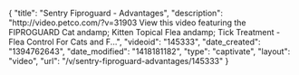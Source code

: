 {
    "title": "Sentry Fiproguard - Advantages",
    "description": "http:\/\/video.petco.com\/?v=31903 View this video featuring the FIPROGUARD Cat andamp; Kitten Topical Flea andamp; Tick Treatment - Flea Control For Cats and F...",
    "videoid": "145333",
    "date_created": "1394762643",
    "date_modified": "1418181182",
    "type": "captivate",
    "layout": "video",
    "url": "\/v\/sentry-fiproguard-advantages\/145333"
}